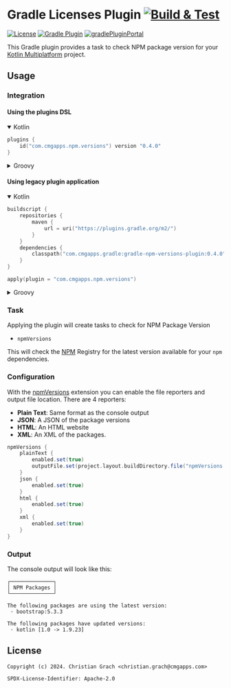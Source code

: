 # Gradle Licenses Plugin [![Build & Test](https://github.com/chrimaeon/gradle-npm-versions/actions/workflows/main.yml/badge.svg)](https://github.com/chrimaeon/gradle-npm-versions/actions/workflows/main.yml)

[![License](https://img.shields.io/badge/license-Apache%202.0-brightgreen.svg?style=for-the-badge)](http://www.apache.org/licenses/LICENSE-2.0)
[![Gradle Plugin](https://img.shields.io/badge/Gradle-8.0%2B-%2302303A.svg?style=for-the-badge&logo=Gradle)](https://gradle.org/)
[![gradlePluginPortal](https://img.shields.io/gradle-plugin-portal/v/com.cmgapps.npm.versions?label=Gradle%20Plugin%20Portal&style=for-the-badge&logo=Gradle)](https://plugins.gradle.org/plugin/com.cmgapps.licenses)

This Gradle plugin provides a task to check NPM package version for
your [Kotlin Multiplatform](https://kotlinlang.org/docs/multiplatform.html) project.

## Usage

### Integration

#### Using the plugins DSL

<details open="open">
<summary>Kotlin</summary>

```kotlin
plugins {
    id("com.cmgapps.npm.versions") version "0.4.0"
}
```

</details>

<details>
<summary>Groovy</summary>

```groovy
plugins {
    id 'com.cmgapps.npm.versions' version '0.4.0'
}
```

</details>

#### Using legacy plugin application

<details open="open">
<summary>Kotlin</summary>

```kotlin
buildscript {
    repositories {
        maven {
            url = uri("https://plugins.gradle.org/m2/")
        }
    }
    dependencies {
        classpath("com.cmgapps.gradle:gradle-npm-versions-plugin:0.4.0")
    }
}

apply(plugin = "com.cmgapps.npm.versions")
```

</details>

<details>
<summary>Groovy</summary>

```groovy
buildscript {
    repositories {
        maven {
            url 'https://plugins.gradle.org/m2/'
        }
    }
    dependencies {
        classpath 'com.cmgapps.gradle:gradle-npm-versions-plugin:0.4.0'
    }
}

apply plugin: 'com.cmgapps.npm.versions'
```

</details>

### Task

Applying the plugin will create tasks to check for NPM Package Version

* `npmVersions`

This will check the [NPM](https://www.npmjs.com/) Registry for the latest version available for
your `npm` dependencies.

### Configuration

With the [npmVersions](./src/main/kotlin/com/cmgapps/gradle/NpmVersionsExtension.kt) extension you can enable the file reporters and output file location.
There are 4 reporters:

- **Plain Text**: Same format as the console output
- **JSON**: A JSON of the package versions
- **HTML**: An HTML website
- **XML**: An XML of the packages.

```gradle
npmVersions {
    plainText {
        enabled.set(true)
        outputFile.set(project.layout.buildDirectory.file("npmVersions.txt"))
    }
    json {
        enabled.set(true)
    }
    html {
        enabled.set(true)
    }
    xml {
        enabled.set(true)
    }
}
```

### Output

The console output will look like this:

```text
┌──────────────┐
│ NPM Packages │
└──────────────┘

The following packages are using the latest version:
 · bootstrap:5.3.3

The following packages have updated versions:
 · kotlin [1.0 -> 1.9.23]

```

## License

```text
Copyright (c) 2024. Christian Grach <christian.grach@cmgapps.com>

SPDX-License-Identifier: Apache-2.0
```
